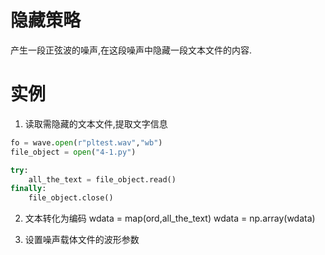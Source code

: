 # 隐藏策略
产生一段正弦波的噪声,在这段噪声中隐藏一段文本文件的内容.

# 实例
1. 读取需隐藏的文本文件,提取文字信息
```python
fo = wave.open(r"pltest.wav","wb")
file_object = open("4-1.py")

try:
    all_the_text = file_object.read()
finally:
    file_object.close()
```
2. 文本转化为编码
wdata = map(ord,all_the_text)
wdata = np.array(wdata)

3. 设置噪声载体文件的波形参数
```python
